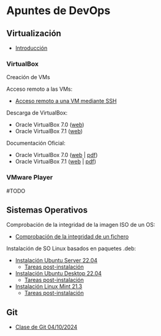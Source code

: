 # Apuntes de DevOps

## Virtualización

* [Introducción](./apuntes/virtualizacion/intro-virtualizacion.md)

### VirtualBox

Creación de VMs

Acceso remoto a las VMs:

* [Acceso remoto a una VM mediante SSH](./apuntes/virtualizacion/vbox-ssh-access.md)

Descarga de VirtualBox:
* Oracle VirtualBox 7.0 ([web](https://www.virtualbox.org/wiki/Download_Old_Builds_7_0))
* Oracle VirtualBox 7.1 ([web](https://www.virtualbox.org/wiki/Downloads))

Documentación Oficial:
* Oracle VirtualBox 7.0 ([web](https://docs.oracle.com/en/virtualization/virtualbox/7.0/user/index.html) | [pdf](https://docs.oracle.com/en/virtualization/virtualbox/7.0/user/EN-VBOX-7-0-USER.pdf))
* Oracle VirtualBox 7.1 ([web](https://docs.oracle.com/en/virtualization/virtualbox/7.1/user/index.html) | [pdf](https://docs.oracle.com/en/virtualization/virtualbox/7.1/user/EN-VBOX-7-1-USER.pdf))

### VMware Player

#TODO

## Sistemas Operativos

Comprobación de la integridad de la imagen ISO de un OS:

* [Comprobación de la integridad de un fichero](./apuntes/os/integrity-check.md)

Instalación de SO Linux basados en paquetes .deb:

* [Instalación Ubuntu Server 22.04](./apuntes/os/ub-server22.04-install.md)
    * [Tareas post-instalación](./apuntes/os/ub-server22.04-post-install.md)
* [Instalación Ubuntu Desktop 22.04](./apuntes/os/ub-desktop22.04-install.md)
    * [Tareas post-instalación](./apuntes/os/ub-desktop22.04-post-install.md)
* [Instalación Linux Mint 21.3](./apuntes/os/linux-mint21.3-install.md)
    * [Tareas post-instalación](./apuntes/os/linux-mint21.3-post-install.md)

## Git

* [Clase de Git 04/10/2024](./apuntes/git/clase-git-20241003.md)
